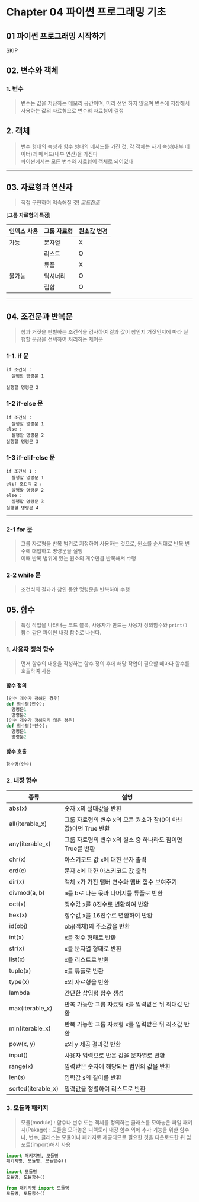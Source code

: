 # Chapter 04 파이썬 프로그래밍 기초

## 01 파이썬 프로그래밍 시작하기

SKIP

## 02. 변수와 객체

### 1. 변수
> 변수는 값을 저장하는 메모리 공간이며, 미리 선언 하지 않으며 변수에 저장해서 사용하는 값의 자료형으로 변수의 자료형이 결정

## 2. 객체
> 변수 형태의 속성과 함수 형태의 메서드를 가진 것, 각 객체는 자기 속성(내부 데이터)과 메서드(내부 연산)을 가진다  
파이썬에서는 모든 변수와 자료형이 객체로 되어있다

-------

## 03. 자료형과 연산자
> 직접 구현하며 익숙해질 것! $코드 참조$

[**그룹 자료형의 특정**]

| 인덱스 사용 | 그룹 자료형 | 원소값 변경 |
| --- | --- | --- |
| 가능 | 문자열 | X |
|     | 리스트 | O |
|      | 튜플 | X |  
| 불가능 | 딕셔너리 | O | 
|      | 집합 | O |

-----

## 04. 조건문과 반복문

> 참과 거짓을 판별하는 조건식을 검사하여 결과 값이 참인지 거짓인지에 따라 실행할 문장을 선택하여 처리하는 제어문

### 1-1. if 문
```
if 조건식 : 
  실행할 명령문 1

실행할 명령문 2 
```

### 1-2 if-else 문
```
if 조건식 :
  실행할 명령문 1
else : 
  실행할 명령문 2
실행할 명령문 3
```

### 1-3 if-elif-else 문
``` 
if 조건식 1 :
  실행할 명령문 1
elif 조건식 2 :
  실행할 명령문 2
else :
  실행할 명령문 3
실행할 명령문 4
```
------

### 2-1 for 문
> 그룹 자료형을 반복 범위로 지정하여 사용하는 것으로, 원소를 순서대로 반복 변수에 대입하고 명령문을 실행  
이때 반복 범위에 있는 원소의 개수만큼 반복해서 수행

### 2-2 while 문
> 조건식의 결과가 참인 동안 명령문을 반복하여 수행

## 05. 함수
> 특정 작업을 나타내는 코드 블록, 사용자가 만드는 사용자 정의함수와 `print()` 함수 같은 파이썬 내장 함수로 나뉜다.

### 1. 사용자 정의 함수
> 먼저 함수의 내용을 작성하는 함수 정의 후에 해당 작업이 필요할 때마다 함수를 호출하여 사용

#### 함수 정의 
```py
[인수 개수가 정해진 경우]
def 함수명(인수):
  명령문1
  명령문2
[인수 개수가 정해지지 않은 경우]
def 함수명(*인수):
  명령문1
  명령문2
```

#### 함수 호출
```py
함수명(인수)
```

### 2. 내장 함수
| 종류 | 설명 |
| --- | --- |
| abs(x) | 숫자 x의 절대값을 반환|
| all(iterable_x) | 그룹 자료형의 변수 x의 모든 원소가 참(0이 아닌 값)이면 True 반환 |
| any(iterable_x) | 그룹 자료형의 변수 x의 원소 중 하나라도 참이면 True를 반환 |
| chr(x) | 아스키코드 값 x에 대한 문자 출력 |
| ord(c)| 문자 c에 대한 아스키코드 값 출력 |
| dir(x) | 객체 x가 가진 맴버 변수와 맴버 함수 보여주기 |
| divmod(a, b) | a를 b로 나눈 몫과 나머지를 튜플로 반환 |
| oct(x) | 정수값 x를 8진수로 변환하여 반환 |
| hex(x) | 정수값 x를 16진수로 변환하여 반환 |
| id(obj) | obj(객체)의 주소값을 반환 |
| int(x) | x를 정수 형태로 반환 |
| str(x) | x를 문자열 형태로 반환 |
| list(x) | x를 리스트로 반환 |
| tuple(x) | x를 튜플로 반환 |
| type(x) | x의 자료형을 반환 |
| lambda | 간단한 삽입형 함수 생성 |
| max(iterable_x) | 반복 가능한 그룹 자료형 x를 입력받은 뒤 최대값 반환 |
| min(iterable_x) | 반복 가능한 그룹 자료형 x를 입력받은 뒤 최소값 반환 |
| pow(x, y) | x의 y 제곱 결과값 반환 |
| input() | 사용자 입력으로 반은 값을 문자열로 반환 |
| range(x) | 입력받은 숫자에 해당되는 범위의 값을 반환 |
| len(s) | 입력값 s의 길이를 반환 |
| sorted(iterable_x) | 입력값을 정렬하여 리스트로 반환 |

### 3. 모듈과 패키지
> 모듈(module) : 함수나 변수 또는 객체를 정의하는 클래스를 모아놓은 파일
> 패키지(Pakage) : 모듈을 모아놓은 디렉토리 
> 내장 함수 외에 추가 기능을 위한 함수나, 변수, 클래스는 모듈이나 패키지로 제공되므로 필요한 것을 다운로드한 뒤 임포트(import)해서 사용

```py
import 패키지명, 모듈명
패키지명, 모듈명, 모듈함수()

import 모듈명
모듈명, 모듈함수()

from 패키지명 import 모듈명
모듈명, 모듈함수()
```

